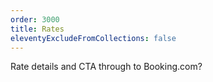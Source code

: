 ```yaml
---
order: 3000
title: Rates
eleventyExcludeFromCollections: false
---
```

Rate details and CTA through to Booking.com?
